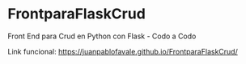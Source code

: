 # FrontparaFlaskCrud
Front End para Crud en Python con Flask - Codo a Codo

Link funcional:
https://juanpablofavale.github.io/FrontparaFlaskCrud/
